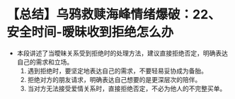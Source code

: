 # 【总结】乌鸦救赎海峰情绪爆破：22、安全时间-暧昧收到拒绝怎么办

-   本段讲述了当曖昧关系受到拒绝时的处理方法，建议直接拒绝否定，明确表达自己的需求和立场。
    1.  遇到拒绝时，要坚定地表达自己的需求，不要轻易妥协成为备胎。
    2.  拒绝对方的朋友请求，明确表达自己想要的是更深层次的陪伴。
    3.  当对方无法接受爱情关系时，直接拒绝否定，不必为他人的不完整买单。